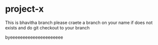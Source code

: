 # project-x

This is bhavitha branch
please craete a branch on your name if does not exists and do git checkout to your branch




byeeeeeeeeeeeeeeeeeeeee
